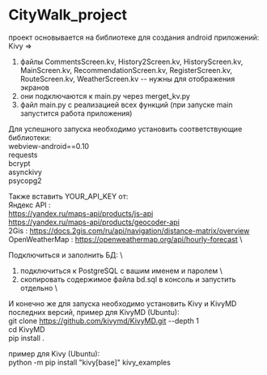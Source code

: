 # CityWalk_project

проект основывается на библиотеке для создания android приложений: Kivy =>
1. файлы CommentsScreen.kv, History2Screen.kv, HistoryScreen.kv, MainScreen.kv, RecommendationScreen.kv, RegisterScreen.kv, RouteScreen.kv, WeatherScreen.kv -- нужны для отображения экранов
2. они подключаются к main.py через merget_kv.py
3. файл main.py с реализацией всех функций (при запуске main запустится работа приложения)

Для успешного запуска необходимо установить соответствующие библиотеки: \
webview-android==0.10 \
requests \
bcrypt \
asynckivy \
psycopg2 

Также вставить YOUR_API_KEY от: \
Яндекс API : \
https://yandex.ru/maps-api/products/js-api \
https://yandex.ru/maps-api/products/geocoder-api \
2Gis : https://docs.2gis.com/ru/api/navigation/distance-matrix/overview \
OpenWeatherMap : https://openweathermap.org/api/hourly-forecast \


Подключиться и заполнить БД: \
1. подключиться к PostgreSQL с вашим именем и паролем \
2. скопировать содержимое файла bd.sql в консоль и запустить отдельно \

И конечно же для запуска необходимо установить Kivy и KivyMD последних версий, пример для KivyMD (Ubuntu): \
git clone https://github.com/kivymd/KivyMD.git --depth 1 \
cd KivyMD \
pip install . 

пример для Kivy (Ubuntu): \
python -m pip install "kivy[base]" kivy_examples
